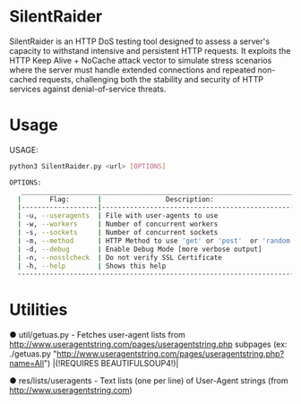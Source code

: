 # SilentRaider

SilentRaider is an HTTP DoS testing tool designed to assess a server's capacity to withstand intensive and persistent HTTP requests. It exploits the HTTP Keep Alive + NoCache attack vector to simulate stress scenarios where the server must handle extended connections and repeated non-cached requests, challenging both the stability and security of HTTP services against denial-of-service threats.

# Usage
 USAGE:
 ```bash 
 python3 SilentRaider.py <url> [OPTIONS]
```
 ```bash 
 OPTIONS:
    _____________________________________________________________________________________________________
   |       Flag:       |                Description:                     |           Default:            |
   |-------------------|-------------------------------------------------|-------------------------------|
   | -u, --useragents  | File with user-agents to use                    | (default: randomly generated) |
   | -w, --workers     | Number of concurrent workers                    | (default: 50)                 |
   | -s, --sockets     | Number of concurrent sockets                    | (default: 30)                 |
   | -m, --method      | HTTP Method to use 'get' or 'post'  or 'random' | (default: get)                |
   | -d, --debug       | Enable Debug Mode [more verbose output]         | (default: False)              |
   | -n, --nosslcheck  | Do not verify SSL Certificate                   | (default: True)               |
   | -h, --help        | Shows this help                                 |                               |
   -------------------------------------------------------------------------------------------------------
 ```
# Utilities
● util/getuas.py - Fetches user-agent lists from http://www.useragentstring.com/pages/useragentstring.php subpages
(ex: ./getuas.py "http://www.useragentstring.com/pages/useragentstring.php?name=All") |(!REQUIRES BEAUTIFULSOUP4!)|

● res/lists/useragents - Text lists (one per line) of User-Agent strings (from http://www.useragentstring.com)
